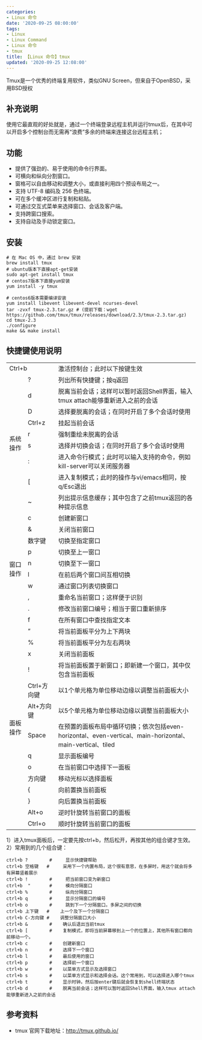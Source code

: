 ```yaml
---
categories:
- Linux 命令
date: '2020-09-25 08:00:00'
tags:
- Linux
- Linux Command
- Linux 命令
- tmux
title: 【Linux 命令】tmux
updated: '2020-09-25 12:08:00'
---
```


Tmux是一个优秀的终端复用软件，类似GNU Screen，但来自于OpenBSD，采用BSD授权

## 补充说明

使用它最直观的好处就是，通过一个终端登录远程主机并运行tmux后，在其中可以开启多个控制台而无需再“浪费”多余的终端来连接这台远程主机；

## 功能

-  提供了强劲的、易于使用的命令行界面。
-  可横向和纵向分割窗口。
-  窗格可以自由移动和调整大小，或直接利用四个预设布局之一。
-  支持 UTF-8 编码及 256 色终端。
-  可在多个缓冲区进行复制和粘贴。
-  可通过交互式菜单来选择窗口、会话及客户端。
-  支持跨窗口搜索。
-  支持自动及手动锁定窗口。

## 安装

```shell
# 在 Mac OS 中，通过 brew 安装
brew install tmux
# ubuntu版本下直接apt-get安装
sudo apt-get install tmux
# centos7版本下直接yum安装
yum install -y tmux

# centos6版本需要编译安装
yum install libevent libevent-devel ncurses-devel
tar -zvxf tmux-2.3.tar.gz # (提前下载：wget https://github.com/tmux/tmux/releases/download/2.3/tmux-2.3.tar.gz)
cd tmux-2.3
./configure
make && make install
```

## 快捷键使用说明

<table class="table-view log-set-param">
<tbody>
<tr>
<td colspan="2" align="left" valign="center" width="0">
  <div>Ctrl+b</div>
</td>
<td>
  <div>激活控制台；此时以下按键生效</div>
</td>
</tr>
<tr>
<td rowspan="9" align="left" valign="center" width="0">
  <div>系统操作</div>
</td>
<td>
  <div>?</div>
</td>
<td>
  <div>列出所有快捷键；按q返回</div>
</td>
</tr>
<tr>
<td>
  <div>d</div>
</td>
<td>
  <div>脱离当前会话；这样可以暂时返回Shell界面，输入tmux attach能够重新进入之前的会话</div>
</td>
</tr>
<tr>
<td>
  <div>D</div>
</td>
<td>
  <div>选择要脱离的会话；在同时开启了多个会话时使用</div>
</td>
</tr>
<tr>
<td>
  <div>Ctrl+z</div>
</td>
<td>
  <div>挂起当前会话</div>
</td>
</tr>
<tr>
<td>
  <div>r</div>
</td>
<td>
  <div>强制重绘未脱离的会话</div>
</td>
</tr>
<tr>
<td>
  <div>s</div>
</td>
<td>
  <div>选择并切换会话；在同时开启了多个会话时使用</div>
</td>
</tr>
<tr>
<td>
  <div>:</div>
</td>
<td>
  <div>进入命令行模式；此时可以输入支持的命令，例如kill-server可以关闭服务器</div>
</td>
</tr>
<tr>
<td>
  <div>[</div>
</td>
<td>
  <div>进入复制模式；此时的操作与vi/emacs相同，按q/Esc退出</div>
</td>
</tr>
<tr>
<td>
  <div>~</div>
</td>
<td>
  <div>列出提示信息缓存；其中包含了之前tmux返回的各种提示信息</div>
</td>
</tr>
<tr>
<td rowspan="10" align="left" valign="center" width="0">
  <div>窗口操作</div>
</td>
<td>
  <div>c</div>
</td>
<td>
  <div>创建新窗口</div>
</td>
</tr>
<tr>
<td>
  <div>&amp;</div>
</td>
<td>
  <div>关闭当前窗口</div>
</td>
</tr>
<tr>
<td>
  <div>数字键</div>
</td>
<td>
  <div>切换至指定窗口</div>
</td>
</tr>
<tr>
<td>
  <div>p</div>
</td>
<td>
  <div>切换至上一窗口</div>
</td>
</tr>
<tr>
<td>
  <div>n</div>
</td>
<td>
  <div>切换至下一窗口</div>
</td>
</tr>
<tr>
<td>
  <div>l</div>
</td>
<td>
  <div>在前后两个窗口间互相切换</div>
</td>
</tr>
<tr>
<td>
  <div>w</div>
</td>
<td>
  <div>通过窗口列表切换窗口</div>
</td>
</tr>
<tr>
<td>
  <div>,</div>
</td>
<td>
  <div>重命名当前窗口；这样便于识别</div>
</td>
</tr>
<tr>
<td>
  <div>.</div>
</td>
<td>
  <div>修改当前窗口编号；相当于窗口重新排序</div>
</td>
</tr>
<tr>
<td>
  <div>f</div>
</td>
<td>
  <div>在所有窗口中查找指定文本</div>
</td>
</tr>
<tr>
<td rowspan="14" align="left" valign="center" width="0">
  <div>面板操作</div>
</td>
<td>
  <div>”</div>
</td>
<td>
  <div>将当前面板平分为上下两块</div>
</td>
</tr>
<tr>
<td>
  <div>%</div>
</td>
<td>
  <div>将当前面板平分为左右两块</div>
</td>
</tr>
<tr>
<td>
  <div>x</div>
</td>
<td>
  <div>关闭当前面板</div>
</td>
</tr>
<tr>
<td>
  <div>!</div>
</td>
<td>
  <div>将当前面板置于新窗口；即新建一个窗口，其中仅包含当前面板</div>
</td>
</tr>
<tr>
<td>
  <div>Ctrl+方向键</div>
</td>
<td>
  <div>以1个单元格为单位移动边缘以调整当前面板大小</div>
</td>
</tr>
<tr>
<td>
  <div>Alt+方向键</div>
</td>
<td>
  <div>以5个单元格为单位移动边缘以调整当前面板大小</div>
</td>
</tr>
<tr>
<td>
  <div>Space</div>
</td>
<td>
  <div>在预置的面板布局中循环切换；依次包括even-horizontal、even-vertical、main-horizontal、main-vertical、tiled</div>
</td>
</tr>
<tr>
<td>
  <div>q</div>
</td>
<td>
  <div>显示面板编号</div>
</td>
</tr>
<tr>
<td>
  <div>o</div>
</td>
<td>
  <div>在当前窗口中选择下一面板</div>
</td>
</tr>
<tr>
<td>
  <div>方向键</div>
</td>
<td>
  <div>移动光标以选择面板</div>
</td>
</tr>
<tr>
<td>
  <div>{</div>
</td>
<td>
  <div>向前置换当前面板</div>
</td>
</tr>
<tr>
<td>
  <div>}</div>
</td>
<td>
  <div>向后置换当前面板</div>
</td>
</tr>
<tr>
<td>
  <div>Alt+o</div>
</td>
<td>
  <div>逆时针旋转当前窗口的面板</div>
</td>
</tr>
<tr>
<td>
  <div>Ctrl+o</div>
</td>
<td>
  <div>顺时针旋转当前窗口的面板</div>
</td>
</tr>
</tbody>
</table>

1）进入tmux面板后，一定要先按ctrl+b，然后松开，再按其他的组合键才生效。
2）常用到的几个组合键：

```shell
ctrl+b ?        #     显示快捷键帮助
ctrl+b 空格键   #     采用下一个内置布局，这个很有意思，在多屏时，用这个就会将多有屏幕竖着展示
ctrl+b !        #     把当前窗口变为新窗口
ctrl+b  "       #     模向分隔窗口
ctrl+b %        #     纵向分隔窗口
ctrl+b q        #     显示分隔窗口的编号
ctrl+b o        #     跳到下一个分隔窗口。多屏之间的切换
ctrl+b 上下键   #    上一个及下一个分隔窗口
ctrl+b C-方向键 #    调整分隔窗口大小
ctrl+b &        #    确认后退出当前tmux
ctrl+b [        #    复制模式，即将当前屏幕移到上一个的位置上，其他所有窗口都向前移动一个。
ctrl+b c        #    创建新窗口
ctrl+b n        #    选择下一个窗口
ctrl+b l        #    最后使用的窗口
ctrl+b p        #    选择前一个窗口
ctrl+b w        #    以菜单方式显示及选择窗口
ctrl+b s        #    以菜单方式显示和选择会话。这个常用到，可以选择进入哪个tmux
ctrl+b t        #    显示时钟。然后按enter键后就会恢复到shell终端状态
ctrl+b d        #    脱离当前会话；这样可以暂时返回Shell界面，输入tmux attach能够重新进入之前的会话
```

## 参考资料

- tmux 官网下载地址：http://tmux.github.io/ 